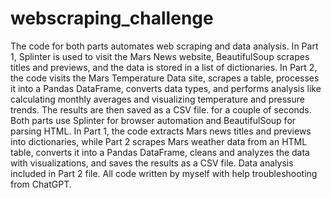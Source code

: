 # webscraping_challenge
The code for both parts automates web scraping and data analysis. In Part 1, Splinter is used to visit the Mars News website, BeautifulSoup scrapes titles and previews, and the data is stored in a list of dictionaries. In Part 2, the code visits the Mars Temperature Data site, scrapes a table, processes it into a Pandas DataFrame, converts data types, and performs analysis like calculating monthly averages and visualizing temperature and pressure trends. The results are then saved as a CSV file. for a couple of seconds. Both parts use Splinter for browser automation and BeautifulSoup for parsing HTML. In Part 1, the code extracts Mars news titles and previews into dictionaries, while Part 2 scrapes Mars weather data from an HTML table, converts it into a Pandas DataFrame, cleans and analyzes the data with visualizations, and saves the results as a CSV file. Data analysis included in Part 2 file. All code written by myself with help troubleshooting from ChatGPT. 
